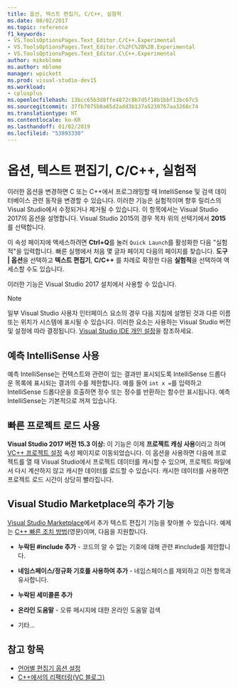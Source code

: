 ```yaml
---
title: 옵션, 텍스트 편집기, C/C++, 실험적
ms.date: 08/02/2017
ms.topic: reference
f1_keywords:
- VS.ToolsOptionsPages.Text_Editor.C/C++.Experimental
- VS.ToolsOptionsPages.Text_Editor.C%2FC%2B%2B.Experimental
- VS.ToolsOptionsPages.Text_Editor.C\C++.Experimental
author: mikeblome
ms.author: mblome
manager: wpickett
ms.prod: visual-studio-dev15
ms.workload:
- cplusplus
ms.openlocfilehash: 13bcc65b3d8ffe4872c8b7d5f18b1bbf13bc67c5
ms.sourcegitcommit: 37fb7075b0a65d2add3b137a5230767aa3266c74
ms.translationtype: HT
ms.contentlocale: ko-KR
ms.lasthandoff: 01/02/2019
ms.locfileid: "53893330"
---
```

# <a name="options-text-editor-cc-experimental"></a>옵션, 텍스트 편집기, C/C++, 실험적

이러한 옵션을 변경하면 C 또는 C++에서 프로그래밍할 때 IntelliSense 및 검색 데이터베이스 관련 동작을 변경할 수 있습니다. 이러한 기능은 실험적이며 향후 릴리스의 Visual Studio에서 수정되거나 제거될 수 있습니다. 이 항목에서는 Visual Studio 2017의 옵션을 설명합니다. Visual Studio 2015의 경우 목차 위의 선택기에서 **2015**를 선택합니다.

이 속성 페이지에 액세스하려면 **Ctrl+Q**를 눌러 `Quick Launch`를 활성화한 다음 "실험적"을 입력합니다. 빠른 실행에서 처음 몇 글자 페이지 다음의 페이지를 찾습니다. **도구 | 옵션**을 선택하고 **텍스트 편집기**, **C/C++** 를 차례로 확장한 다음 **실험적**을 선택하여 액세스할 수도 있습니다.

이러한 기능은 Visual Studio 2017 설치에서 사용할 수 있습니다.

> [!NOTE]
> 일부 Visual Studio 사용자 인터페이스 요소의 경우 다음 지침에 설명된 것과 다른 이름 또는 위치가 시스템에 표시될 수 있습니다. 이러한 요소는 사용하는 Visual Studio 버전 및 설정에 따라 결정됩니다. [Visual Studio IDE 개인 설정](../../ide/personalizing-the-visual-studio-ide.md)을 참조하세요.

## <a name="enable-predictive-intellisense"></a>예측 IntelliSense 사용

예측 IntelliSense는 컨텍스트와 관련이 있는 결과만 표시되도록 IntelliSense 드롭다운 목록에 표시되는 결과의 수를 제한합니다. 예를 들어 <code>int x =</code>를 입력하고 IntelliSense 드롭다운을 호출하면 정수 또는 정수를 반환하는 함수만 표시됩니다. 예측 IntelliSense는 기본적으로 꺼져 있습니다.

## <a name="enable-faster-project-load"></a>빠른 프로젝트 로드 사용

**Visual Studio 2017 버전 15.3 이상:** 이 기능은 이제 **프로젝트 캐싱 사용**이라고 하며 [VC++ 프로젝트 설정](vcpp-project-settings-projects-and-solutions-options-dialog-box.md) 속성 페이지로 이동되었습니다.
이 옵션을 사용하면 다음에 프로젝트를 열 때 Visual Studio에서 프로젝트 데이터를 캐시할 수 있으며, 프로젝트 파일에서 다시 계산하지 않고 캐시한 데이터를 로드할 수 있습니다. 캐시한 데이터를 사용하면 프로젝트 로드 시간이 상당히 빨라집니다.

## <a name="additional-features-in-the-visual-studio-marketplace"></a>Visual Studio Marketplace의 추가 기능

[Visual Studio Marketplace](https://marketplace.visualstudio.com/search?target=VS&category=Tools&vsVersion=&subCategory=All&sortBy=Downloads)에서 추가 텍스트 편집기 기능을 찾아볼 수 있습니다. 예제는 [C++ 빠른 조치 방법](https://marketplace.visualstudio.com/items?itemName=VisualCppDevLabs.CQuickFixes2017)(영문)이며, 다음을 지원합니다.

- **누락된 #include 추가** - 코드의 알 수 없는 기호에 대해 관련 #include를 제안합니다.

- **네임스페이스/정규화 기호를 사용하여 추가** - 네임스페이스를 제외하고 이전 항목과 유사합니다.

- **누락된 세미콜론 추가**

- **온라인 도움말** - 오류 메시지에 대한 온라인 도움말 검색

- 기타...

## <a name="see-also"></a>참고 항목

- [언어별 편집기 옵션 설정](../../ide/reference/setting-language-specific-editor-options.md)
- [C++에서의 리팩터링(VC 블로그)](https://blogs.msdn.microsoft.com/vcblog/2014/11/14/all-about-c-refactoring-in-visual-studio-2015-preview/)
